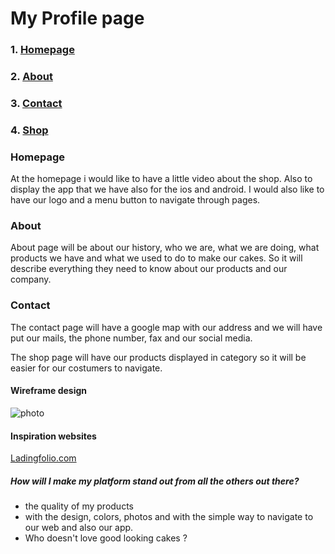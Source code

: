 # My Profile page
 
 ### 1. [Homepage](#homepage)
 ### 2. [About](#about)
 ### 3. [Contact](#contact)
 ### 4. [Shop](#shop)   



### Homepage

At the homepage i would like to have a little video about the shop. Also to display the app that we have also for the ios and android. I would also like to have our logo and a menu button to navigate through pages.

### About

About page will be about our history, who we are, what we are doing, what products we have and what we used to do to make our cakes. So it will describe everything they need to know about our products and our company.

### Contact
 
The contact page will have a google map with our address and we will have put our mails, the phone number, fax and our social media.


The shop page will have our products displayed in category so it will be easier for our costumers to navigate.

#### Wireframe design

![photo](https://i.imgur.com/Ldl38Zo.jpg)

#### Inspiration websites

[Ladingfolio.com](https://www.landingfolio.com/inspiration/landing-page)

##### How will I make my platform stand out from all the others out there?

- the quality of my products
- with the design, colors, photos and with the simple way to navigate to our web and also our app.
- Who doesn't love good looking cakes ?